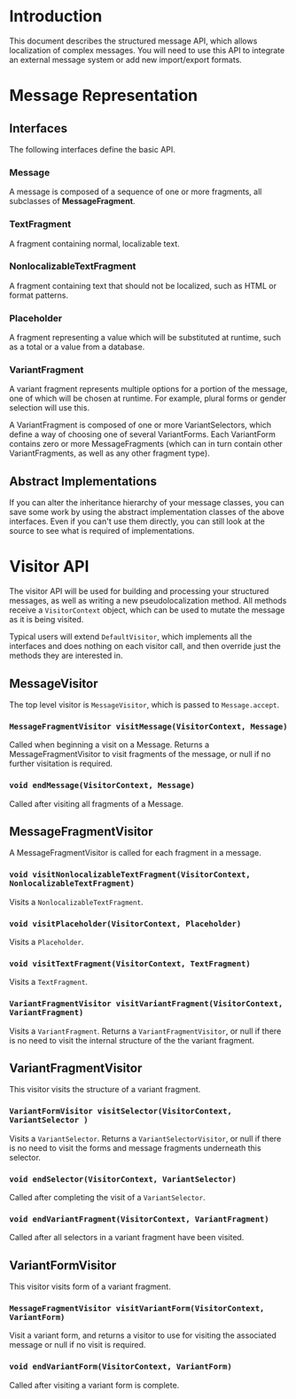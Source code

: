 # Introduction #

This document describes the structured message API, which allows localization of complex messages.  You will need to use this API to integrate an external message system or add new import/export formats.

# Message Representation #

## Interfaces ##

The following interfaces define the basic API.

### Message ###

A message is composed of a sequence of one or more fragments, all subclasses of **MessageFragment**.

### TextFragment ###

A fragment containing normal, localizable text.

### NonlocalizableTextFragment ###

A fragment containing text that should not be localized, such as HTML or format patterns.

### Placeholder ###

A fragment representing a value which will be substituted at runtime, such as a total or a value from a database.

### VariantFragment ###

A variant fragment represents multiple options for a portion of the message, one of which will be chosen at runtime.  For example, plural forms or gender selection will use this.

A VariantFragment is composed of one or more VariantSelectors, which define a way of choosing one of several VariantForms.  Each VariantForm contains zero or more MessageFragments (which can in turn contain other VariantFragments, as well as any other fragment type).

## Abstract Implementations ##

If you can alter the inheritance hierarchy of your message classes, you can save some work by using the abstract implementation classes of the above interfaces.  Even if you can't use them directly, you can still look at the source to see what is required of implementations.

# Visitor API #

The visitor API will be used for building and processing your structured messages, as well as writing a new pseudolocalization method.  All methods receive a `VisitorContext` object, which can be used to mutate the message as it is being visited.

Typical users will extend `DefaultVisitor`, which implements all the interfaces and does nothing on each visitor call, and then override just the methods they are interested in.

## MessageVisitor ##

The top level visitor is `MessageVisitor`, which is passed to `Message.accept`.

### `MessageFragmentVisitor visitMessage(VisitorContext, Message)` ###

Called when beginning a visit on a Message.  Returns a MessageFragmentVisitor to visit fragments of the message, or null if no further visitation is required.

### `void endMessage(VisitorContext, Message)` ###

Called after visiting all fragments of a Message.

## MessageFragmentVisitor ##

A MessageFragmentVisitor is called for each fragment in a message.

### `void visitNonlocalizableTextFragment(VisitorContext, NonlocalizableTextFragment)` ###

Visits a `NonlocalizableTextFragment`.

### `void visitPlaceholder(VisitorContext, Placeholder)` ###

Visits a `Placeholder`.

### `void visitTextFragment(VisitorContext, TextFragment)` ###

Visits a `TextFragment`.

### `VariantFragmentVisitor visitVariantFragment(VisitorContext, VariantFragment)` ###

Visits a `VariantFragment`.  Returns a `VariantFragmentVisitor`, or null if there is no need to visit the internal structure of the the variant fragment.

## VariantFragmentVisitor ##

This visitor visits the structure of a variant fragment.

### `VariantFormVisitor visitSelector(VisitorContext, VariantSelector )` ###

Visits a `VariantSelector`.  Returns a `VariantSelectorVisitor`, or null if there is no need to visit the forms and message fragments underneath this selector.

### `void endSelector(VisitorContext, VariantSelector)` ###

Called after completing the visit of a `VariantSelector`.

### `void endVariantFragment(VisitorContext, VariantFragment)` ###

Called after all selectors in a variant fragment have been visited.

## VariantFormVisitor ##

This visitor visits form of a variant fragment.

### `MessageFragmentVisitor visitVariantForm(VisitorContext, VariantForm)` ###

Visit a variant form, and returns a visitor to use for visiting the associated message or null if no visit is required.

### `void endVariantForm(VisitorContext, VariantForm)` ###

Called after visiting a variant form is complete.